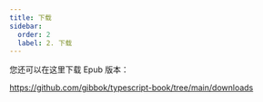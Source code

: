 ```yaml
---
title: 下载
sidebar:
  order: 2
  label: 2. 下载
---
```


您还可以在这里下载 Epub 版本：

<https://github.com/gibbok/typescript-book/tree/main/downloads>
